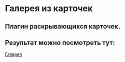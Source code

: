 # Галерея из карточек

## Плагин раскрывающихся карточек.
## Результат можно посмотреть тут:
[Галерея](https://alekseeva-t-v.github.io/cards-sources/)
